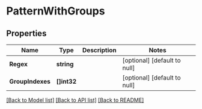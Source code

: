 # PatternWithGroups

## Properties
Name | Type | Description | Notes
------------ | ------------- | ------------- | -------------
**Regex** | **string** |  | [optional] [default to null]
**GroupIndexes** | **[]int32** |  | [optional] [default to null]

[[Back to Model list]](../README.md#documentation-for-models) [[Back to API list]](../README.md#documentation-for-api-endpoints) [[Back to README]](../README.md)


